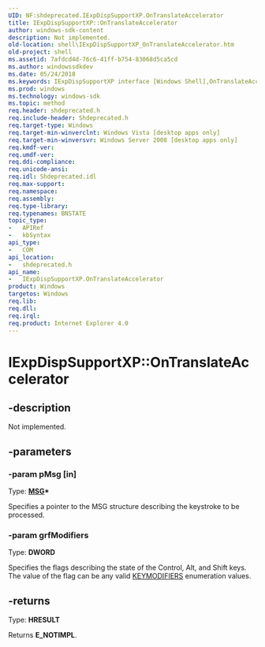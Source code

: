```yaml
---
UID: NF:shdeprecated.IExpDispSupportXP.OnTranslateAccelerator
title: IExpDispSupportXP::OnTranslateAccelerator
author: windows-sdk-content
description: Not implemented.
old-location: shell\IExpDispSupportXP_OnTranslateAccelerator.htm
old-project: shell
ms.assetid: 7afdcd4d-76c6-41ff-b754-83068d5ca5cd
ms.author: windowssdkdev
ms.date: 05/24/2018
ms.keywords: IExpDispSupportXP interface [Windows Shell],OnTranslateAccelerator method, IExpDispSupportXP.OnTranslateAccelerator, IExpDispSupportXP::OnTranslateAccelerator, OnTranslateAccelerator, OnTranslateAccelerator method [Windows Shell], OnTranslateAccelerator method [Windows Shell],IExpDispSupportXP interface, _shell_IExpDispSupportXP_OnTranslateAccelerator, shdeprecated/IExpDispSupportXP::OnTranslateAccelerator, shell.IExpDispSupportXP_OnTranslateAccelerator
ms.prod: windows
ms.technology: windows-sdk
ms.topic: method
req.header: shdeprecated.h
req.include-header: Shdeprecated.h
req.target-type: Windows
req.target-min-winverclnt: Windows Vista [desktop apps only]
req.target-min-winversvr: Windows Server 2008 [desktop apps only]
req.kmdf-ver: 
req.umdf-ver: 
req.ddi-compliance: 
req.unicode-ansi: 
req.idl: Shdeprecated.idl
req.max-support: 
req.namespace: 
req.assembly: 
req.type-library: 
req.typenames: BNSTATE
topic_type:
-	APIRef
-	kbSyntax
api_type:
-	COM
api_location:
-	shdeprecated.h
api_name:
-	IExpDispSupportXP.OnTranslateAccelerator
product: Windows
targetos: Windows
req.lib: 
req.dll: 
req.irql: 
req.product: Internet Explorer 4.0
---
```


# IExpDispSupportXP::OnTranslateAccelerator


## -description


Not implemented.


## -parameters




### -param pMsg [in]

Type: <b><a href="https://msdn.microsoft.com/fee176ba-ad07-4145-ab4d-1b8c335fd100">MSG</a>*</b>

Specifies a pointer to the MSG structure describing the keystroke to be processed.


### -param grfModifiers

Type: <b>DWORD</b>

Specifies the flags describing the state of the Control, Alt, and Shift keys. The value of the flag can be any valid <a href="https://msdn.microsoft.com/5a85158d-33a7-4c99-a636-42f7c68dc3ce">KEYMODIFIERS</a> enumeration values.


## -returns



Type: <b>HRESULT</b>

Returns <b>E_NOTIMPL</b>.



